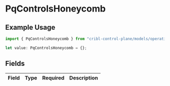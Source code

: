 # PqControlsHoneycomb

## Example Usage

```typescript
import { PqControlsHoneycomb } from "cribl-control-plane/models/operations";

let value: PqControlsHoneycomb = {};
```

## Fields

| Field       | Type        | Required    | Description |
| ----------- | ----------- | ----------- | ----------- |